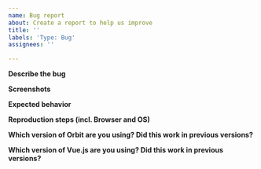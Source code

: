 ```yaml
---
name: Bug report
about: Create a report to help us improve
title: ''
labels: 'Type: Bug'
assignees: ''

---
```


<!--
	This template helps us organize and triage issues.
	It may also help others that are experiencing the same thing understand your issue.
	Using this template helps everyone. Please follow it carefully.
-->

**Describe the bug**
<!-- A clear and concise description of what the bug is. -->

**Screenshots**
<!-- If applicable, add screenshots to help explain the bug. -->

**Expected behavior**
<!-- A clear and concise description of what you expected to happen. -->

**Reproduction steps (incl. Browser and OS)**
<!-- A JSFiddle link would work best for us! eg. http://jsfiddle.net/hirokiosame/6o9dp3rc/ -->

**Which version of Orbit are you using? Did this work in previous versions?**
<!-- You can check your package.json. -->

**Which version of Vue.js are you using? Did this work in previous versions?**
<!-- You can check your package.json. -->

